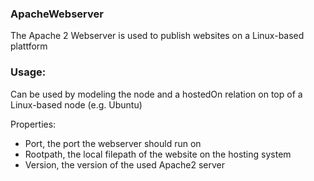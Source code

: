 ### ApacheWebserver
The Apache 2 Webserver is used to publish websites on a Linux-based plattform

### Usage:
Can be used by modeling the node and a hostedOn relation on top of a Linux-based node (e.g. Ubuntu)

Properties:
- Port, the port the webserver should run on
- Rootpath, the local filepath of the website on the hosting system
- Version, the version of the used Apache2 server

